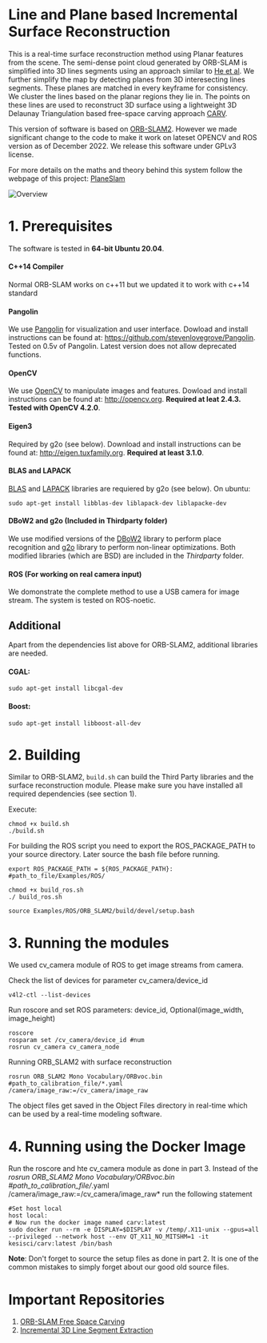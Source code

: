 # Line and Plane based Incremental Surface Reconstruction


This is a real-time surface reconstruction method using Planar features from the scene. The semi-dense point cloud generated by ORB-SLAM is simplified into 3D lines segments using an approach similar to [He et al](https://arxiv.org/pdf/1708.03275). We further simplify the map by detecting planes from 3D interesecting lines segments. These planes are matched in every keyframe for consistency. We cluster the lines based on the planar regions they lie in. The points on these lines are used to reconstruct 3D surface using a lightweight 3D Delaunay Triangulation based free-space carving approach [CARV](https://arxiv.org/abs/1903.09189).

This version of software is based on [ORB-SLAM2](https://github.com/raulmur/ORB_SLAM2). However we made significant change to the code to make it work on lateset OPENCV and ROS version as of December 2022. We release this software under GPLv3 license.

For more details on the maths and theory behind this system follow the webpage of this project: [PlaneSlam](https://sites.google.com/ualberta.ca/planeslam)

 ![Overview](https://github.com/imjunaida/Line-Plane-CARV/assets/30365313/355a0cb7-589d-45cc-9370-6fea48aa567e)




# 1. Prerequisites
The software is tested in **64-bit Ubuntu 20.04**.


#### C++14 Compiler
Normal ORB-SLAM works on c++11 but we updated it to work with c++14 standard

#### Pangolin
We use [Pangolin](https://github.com/stevenlovegrove/Pangolin) for visualization and user interface. Dowload and install instructions can be found at: https://github.com/stevenlovegrove/Pangolin. Tested on 0.5v of Pangolin. Latest version does not allow deprecated functions.

#### OpenCV
We use [OpenCV](http://opencv.org) to manipulate images and features. Dowload and install instructions can be found at: http://opencv.org. **Required at leat 2.4.3. Tested with OpenCV 4.2.0**.

#### Eigen3
Required by g2o (see below). Download and install instructions can be found at: http://eigen.tuxfamily.org. **Required at least 3.1.0**.

#### BLAS and LAPACK
[BLAS](http://www.netlib.org/blas) and [LAPACK](http://www.netlib.org/lapack) libraries are requiered by g2o (see below). On ubuntu:
```
sudo apt-get install libblas-dev liblapack-dev liblapacke-dev
```

#### DBoW2 and g2o (Included in Thirdparty folder)
We use modified versions of the [DBoW2](https://github.com/dorian3d/DBoW2) library to perform place recognition and [g2o](https://github.com/RainerKuemmerle/g2o) library to perform non-linear optimizations. Both modified libraries (which are BSD) are included in the *Thirdparty* folder.

#### ROS (For working on real camera input)
We domonstrate the complete method to use a USB camera for image stream. The system is tested on ROS-noetic.

## Additional
Apart from the dependencies list above for ORB-SLAM2, additional libraries are needed.

#### CGAL: 
```
sudo apt-get install libcgal-dev
```
#### Boost:
```
sudo apt-get install libboost-all-dev
```


# 2. Building

Similar to ORB-SLAM2, `build.sh` can build the Third Party libraries and the surface reconstruction module. Please make sure you have installed all required dependencies (see section 1). 

Execute:
```
chmod +x build.sh
./build.sh
```

For building the ROS script you need to export the ROS_PACKAGE_PATH to your source directory. Later source the bash file before running.

```
export ROS_PACKAGE_PATH = ${ROS_PACKAGE_PATH}: #path_to_file/Examples/ROS/
```

```
chmod +x build_ros.sh 
./ build_ros.sh
```
```
source Examples/ROS/ORB_SLAM2/build/devel/setup.bash
```

# 3. Running the modules
We used cv_camera module of ROS to get image streams from camera.

Check the list of devices for parameter cv_camera/device_id
```
v4l2-ctl --list-devices
```
Run roscore and set ROS parameters: device_id, Optional(image_width, image_height)

```
roscore
rosparam set /cv_camera/device_id #num
rosrun cv_camera cv_camera_node
```

Running ORB_SLAM2 with surface reconstruction

```
rosrun ORB_SLAM2 Mono Vocabulary/ORBvoc.bin #path_to_calibration_file/*.yaml /camera/image_raw:=/cv_camera/image_raw
```
The object files get saved in the Object Files directory in real-time which can be used by a real-time modeling software.

# 4. Running using the Docker Image
Run the roscore and hte cv_camera module as done in part 3. Instead of the *rosrun ORB_SLAM2 Mono Vocabulary/ORBvoc.bin #path_to_calibration_file/*.yaml /camera/image_raw:=/cv_camera/image_raw* run the following statement
```
#Set host local
host local:
# Now run the docker image named carv:latest
sudo docker run --rm -e DISPLAY=$DISPLAY -v /temp/.X11-unix --gpus=all --privileged --network host --env QT_X11_NO_MITSHM=1 -it kesisci/carv:latest /bin/bash
```
**Note**: Don't forget to source the setup files as done in part 2. It is one of the common mistakes to simply forget about our good old source files. 

# Important Repositories
1. [ORB-SLAM Free Space Carving](https://github.com/atlas-jj/ORB-SLAM-free-space-carving)
2. [Incremental 3D Line Segment Extraction](https://github.com/shidahe/semidense-lines)

